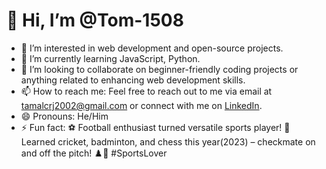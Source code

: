 # 👋 Hi, I’m @Tom-1508

- 👀 I’m interested in web development and open-source projects.
- 🌱 I’m currently learning JavaScript, Python.
- 💞️ I’m looking to collaborate on beginner-friendly coding projects or anything related to enhancing web development skills.
- 📫 How to reach me: Feel free to reach out to me via email at tamalcrj2002@gmail.com or connect with me on [LinkedIn]([https://www.linkedin.com/in/tom-1508](https://www.linkedin.com/in/tamal-majumdar-a685a61b4/)).
- 😄 Pronouns: He/Him
- ⚡ Fun fact: ⚽ Football enthusiast turned versatile sports player! 🏏 Learned cricket, badminton, and chess this year(2023) – checkmate on and off the pitch! ♟️🏸 #SportsLover


<!---
Tom-1508/Tom-1508 is a ✨ special ✨ repository because its `README.md` (this file) appears on your GitHub profile.
You can click the Preview link to take a look at your changes.
--->
